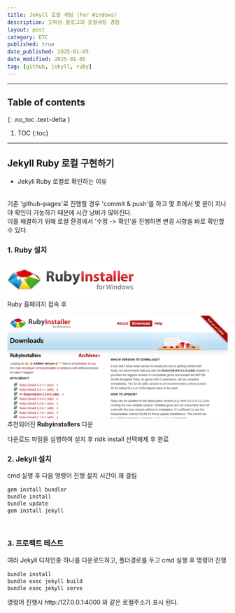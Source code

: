 ```yaml
---
title: Jekyll 로컬 세팅 (For Windows)
description: 깃허브 블로그의 로컬세팅 경험
layout: post
category: ETC
published: true
date_published: 2025-01-05
date_modified: 2025-01-05
tag: [github, jekyll, ruby]
---
```

---
## Table of contents
{: .no_toc .text-delta }

1. TOC
{:toc}
---

<!-- 글의 제목은 ##
    나머지 큰 제목은 ###
    이후 나머지는 4개이상 -->

## Jekyll Ruby 로컬 구현하기
- Jekyll Ruby 로컬로 확인하는 이유
<br>
기존 'github-pages'로 진행할 경우 'commit & push'를 하고 몇 초에서 몇 분이 지나야 확인이 가능하기 때문에 시간 낭비가 많아진다.<br>
이를 해결하기 위해 로컬 환경에서 '수정 -> 확인'을 진행하면 변경 사항을 바로 확인할 수 있다.
<br>

### 1. Ruby 설치
[![docs](/assets/img/blog-3.1.png)](https://rubyinstaller.org/downloads/)<br>
Ruby 홈페이지 접속 후<br><br>
![docs](/assets/img/blog-3.2.png)<br>
추천되어진 **Rubyinstallers** 다운<br>

다운로드 파일을 실행하여 설치 후 ridk install 선택해제 후 완료
<br>

### 2. Jekyll 설치
cmd 실행 후 다음 명령어 진행 설치 시간이 꽤 걸림

```
gem install bundler
bundle install
bundle update
gem install jekyll
```
<br>

### 3. 프로젝트 테스트
여러 Jekyll 디자인중 하나를 다운로드하고, 폴더경로를 두고 cmd 실행 후 명령어 진행

```
bundle install
bundle exec jekyll build
bundle exec jekyll serve
```

명령어 진행시 http:/127.0.0.1:4000 와 같은 로컬주소가 표시 된다.